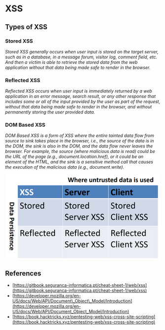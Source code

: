 # XSS

## Types of XSS

### Stored XSS

_Stored XSS generally occurs when user input is stored on the target server, such as in a database, in a message forum, visitor log, comment field, etc. And then a victim is able to retrieve the stored data from the web application without that data being made safe to render in the browser._

### Reflected XSS

_Reflected XSS occurs when user input is immediately returned by a web application in an error message, search result, or any other response that includes some or all of the input provided by the user as part of the request, without that data being made safe to render in the browser, and without permanently storing the user provided data._

### DOM Based XSS

_DOM Based XSS is a form of XSS where the entire tainted data flow from source to sink takes place in the browser, i.e., the source of the data is in the DOM, the sink is also in the DOM, and the data flow never leaves the browser. For example, the source \(where malicious data is read\) could be the URL of the page \(e.g., document.location.href\), or it could be an element of the HTML, and the sink is a sensitive method call that causes the execution of the malicious data \(e.g., document.write\)._

![](../../.gitbook/assets/image%20%281%29.png)

## References

* [https://gitbook.seguranca-informatica.pt/cheat-sheet-1/web/xss](https://gitbook.seguranca-informatica.pt/cheat-sheet-1/web/xss)
* [https://developer.mozilla.org/en-US/docs/Web/API/Document\_Object\_Model/Introduction](https://developer.mozilla.org/en-US/docs/Web/API/Document_Object_Model/Introduction)
* [https://book.hacktricks.xyz/pentesting-web/xss-cross-site-scripting](https://book.hacktricks.xyz/pentesting-web/xss-cross-site-scripting)


